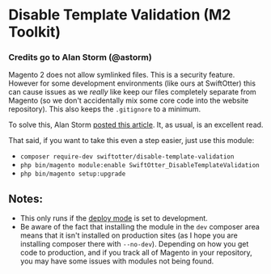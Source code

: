 # Disable Template Validation (M2 Toolkit)
### Credits go to Alan Storm (@astorm)

Magento 2 does not allow symlinked files. This is a security feature. However for some development environments (like ours at SwiftOtter)
this can cause issues as we *really* like keep our files completely separate from Magento (so we don't accidentally mix some core code
into the website repository). This also keeps the `.gitignore` to a minimum.

To solve this, Alan Storm [posted this article](http://magento-quickies.alanstorm.com/post/146627295610/magento-2-symlinks-for-modules). It,
as usual, is an excellent read.

That said, if you want to take this even a step easier, just use this module:

* `composer require-dev swiftotter/disable-template-validation`
* `php bin/magento module:enable SwiftOtter_DisableTemplateValidation`
* `php bin/magento setup:upgrade`

## Notes:

* This only runs if the [deploy mode](http://devdocs.magento.com/guides/v2.0/config-guide/cli/config-cli-subcommands-mode.html)
is set to development.
* Be aware of the fact that installing the module in the `dev` composer area means that it isn't installed on production sites
(as I hope you are installing composer there with `--no-dev`). Depending on how you get code to production, and if you track all of Magento
in your repository, you may have some issues with modules not being found.